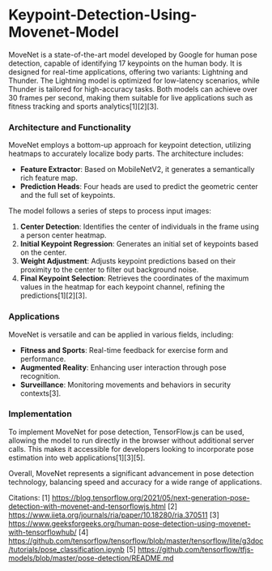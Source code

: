 # Keypoint-Detection-Using-Movenet-Model
MoveNet is a state-of-the-art model developed by Google for human pose detection, capable of identifying 17 keypoints on the human body. It is designed for real-time applications, offering two variants: Lightning and Thunder. The Lightning model is optimized for low-latency scenarios, while Thunder is tailored for high-accuracy tasks. Both models can achieve over 30 frames per second, making them suitable for live applications such as fitness tracking and sports analytics[1][2][3].

### Architecture and Functionality

MoveNet employs a bottom-up approach for keypoint detection, utilizing heatmaps to accurately localize body parts. The architecture includes:

- **Feature Extractor**: Based on MobileNetV2, it generates a semantically rich feature map.
- **Prediction Heads**: Four heads are used to predict the geometric center and the full set of keypoints.

The model follows a series of steps to process input images:

1. **Center Detection**: Identifies the center of individuals in the frame using a person center heatmap.
2. **Initial Keypoint Regression**: Generates an initial set of keypoints based on the center.
3. **Weight Adjustment**: Adjusts keypoint predictions based on their proximity to the center to filter out background noise.
4. **Final Keypoint Selection**: Retrieves the coordinates of the maximum values in the heatmap for each keypoint channel, refining the predictions[1][2][3].

### Applications

MoveNet is versatile and can be applied in various fields, including:

- **Fitness and Sports**: Real-time feedback for exercise form and performance.
- **Augmented Reality**: Enhancing user interaction through pose recognition.
- **Surveillance**: Monitoring movements and behaviors in security contexts[3].

### Implementation

To implement MoveNet for pose detection, TensorFlow.js can be used, allowing the model to run directly in the browser without additional server calls. This makes it accessible for developers looking to incorporate pose estimation into web applications[1][3][5].

Overall, MoveNet represents a significant advancement in pose detection technology, balancing speed and accuracy for a wide range of applications.

Citations:
[1] https://blog.tensorflow.org/2021/05/next-generation-pose-detection-with-movenet-and-tensorflowjs.html
[2] https://www.iieta.org/journals/ria/paper/10.18280/ria.370511
[3] https://www.geeksforgeeks.org/human-pose-detection-using-movenet-with-tensorflowhub/
[4] https://github.com/tensorflow/tensorflow/blob/master/tensorflow/lite/g3doc/tutorials/pose_classification.ipynb
[5] https://github.com/tensorflow/tfjs-models/blob/master/pose-detection/README.md
